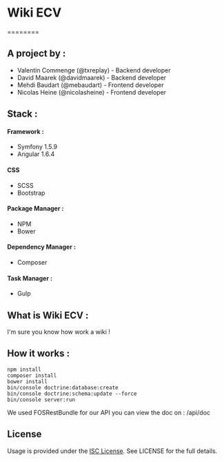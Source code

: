 # Wiki ECV
========

## A project by :

- Valentin Commenge (@txreplay) - Backend developer
- David Maarek (@davidmaarek) - Backend developer
- Mehdi Baudart (@mebaudart) - Frontend developer
- Nicolas Heine (@nicolasheine) - Frontend developer

## Stack :

#### Framework :
- Symfony 1.5.9
- Angular 1.6.4

#### CSS
- SCSS
- Bootstrap

#### Package Manager :
- NPM
- Bower

#### Dependency Manager :
- Composer

#### Task Manager :
- Gulp

## What is Wiki ECV :
I'm sure you know how work a wiki !

## How it works :

```
npm install
composer install
bower install
bin/console doctrine:database:create
bin/console doctrine:schema:update --force
bin/console server:run
```

We used FOSRestBundle for our API you can view the doc on :
/api/doc

## License
Usage is provided under the [ISC License](https://www.isc.org/downloads/software-support-policy/isc-license/). See LICENSE for the full details.
